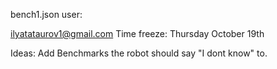 bench1.json user:

ilyatataurov1@gmail.com
Time freeze: Thursday October 19th

Ideas:
Add Benchmarks the robot should say "I dont know" to.